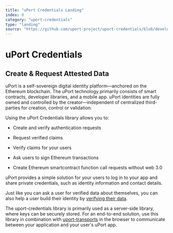 ```yaml
---
title: "uPort Credentials Landing"
index: 0
category: "uport-credentials"
type: "landing"
source: "https://github.com/uport-project/uport-credentials/blob/develop/docs/index.md"
---
```

# uPort Credentials 

## Create & Request Attested Data

uPort is a self-sovereign digital identity platform&mdash;anchored on the Ethereum blockchain. The uPort technology primarily consists of smart contracts, developer libraries, and a mobile app. uPort identities are fully owned and controlled by the creator&mdash;independent of centralized third-parties for creation, control or validation.

Using the uPort Credentials library allows you to:

-   Create and verify authentication requests

-   Request verified claims

-   Verify claims for your users

-   Ask users to sign Ethereum transactions

-   Create Ethereum smartcontract function call requests without web 3.0

uPort provides a simple solution for your users to log in to your app and share private credentials, such as identity information and contact details.

Just like you can ask a user for verified data about themselves, you can also help a user build their identity by [verifying their data](https://github.com/uport-project/specs/blob/develop/flows/verification.md).

The uport-credentials library is primarily used as a server-side library, where keys can be securely stored. For an end-to-end solution, use this library in combination with [uport-transports](https://github.com/uport-project/uport-transports) in the browser to communicate between your application and your user's uPort app.
